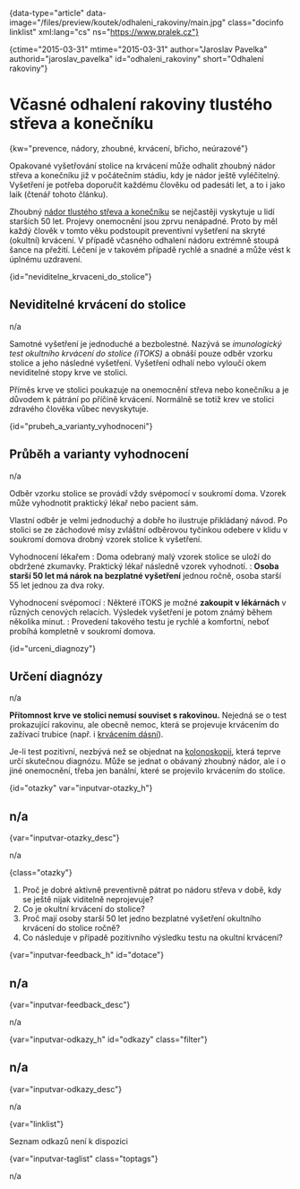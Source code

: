 
{data-type="article" data-image="/files/preview/koutek/odhaleni_rakoviny/main.jpg" class="docinfo linklist" xml:lang="cs" ns="https://www.pralek.cz"}

{ctime="2015-03-31" mtime="2015-03-31" author="Jaroslav Pavelka" authorid="jaroslav\_pavelka" id="odhaleni\_rakoviny" short="Odhalení rakoviny"}

# Včasné odhalení rakoviny tlustého střeva a konečníku

{kw="prevence, nádory, zhoubné, krvácení, břicho, neúrazové"}

Opakované vyšetřování stolice na krvácení může odhalit zhoubný nádor střeva a konečníku již v počátečním stádiu, kdy je nádor ještě vyléčitelný. Vyšetření je potřeba doporučit každému člověku od padesáti let, a to i jako laik (čtenář tohoto článku).

Zhoubný [nádor tlustého střeva a konečníku][1] se nejčastěji vyskytuje u lidí starších 50 let. Projevy onemocnění jsou zprvu nenápadné. Proto by měl každý člověk v tomto věku podstoupit preventivní vyšetření na skryté (okultní) krvácení. V případě včasného odhalení nádoru extrémně stoupá šance na přežití. Léčení je v takovém případě rychlé a snadné a může vést k úplnému uzdravení.

{id="neviditelne\_krvaceni\_do_stolice"}

## Neviditelné krvácení do stolice

n/a

Samotné vyšetření je jednoduché a bezbolestné. Nazývá se _imunologický test okultního krvácení do stolice (iTOKS)_ a obnáší pouze odběr vzorku stolice a jeho následné vyšetření. Vyšetření odhalí nebo vyloučí okem neviditelné stopy krve ve stolici.

Příměs krve ve stolici poukazuje na onemocnění střeva nebo konečníku a je důvodem k pátrání po příčině krvácení. Normálně se totiž krev ve stolici zdravého člověka vůbec nevyskytuje.

{id="prubeh\_a\_varianty_vyhodnoceni"}

## Průběh a varianty vyhodnocení

n/a

Odběr vzorku stolice se provádí vždy svépomocí v soukromí doma. Vzorek může vyhodnotit praktický lékař nebo pacient sám.

Vlastní odběr je velmi jednoduchý a dobře ho ilustruje přikládaný návod. Po stolici se ze záchodové mísy zvláštní odběrovou tyčinkou odebere v klidu v soukromí domova drobný vzorek stolice k vyšetření.

Vyhodnocení lékařem
:   Doma odebraný malý vzorek stolice se uloží do obdržené zkumavky. Praktický lékař následně vzorek vyhodnotí.
:   **Osoba starší 50 let má nárok na bezplatné vyšetření** jednou ročně, osoba starší 55 let jednou za dva roky.

Vyhodnocení svépomocí
:   Některé iTOKS je možné **zakoupit v lékárnách** v různých cenových relacích. Výsledek vyšetření je potom známý během několika minut.
:   Provedení takového testu je rychlé a komfortní, neboť probíhá kompletně v soukromí domova.

{id="urceni_diagnozy"}

## Určení diagnózy

n/a

**Přítomnost krve ve stolici nemusí souviset s rakovinou.** Nejedná se o test prokazující rakovinu, ale obecně nemoc, která se projevuje krvácením do zažívací trubice (např. i [krvácením dásní][2]).

Je-li test pozitivní, nezbývá než se objednat na [kolonoskopii][1], která teprve určí skutečnou diagnózu. Může se jednat o obávaný zhoubný nádor, ale i o jiné onemocnění, třeba jen banální, které se projevilo krvácením do stolice.

{id="otazky" var="inputvar-otazky_h"}

## n/a

{var="inputvar-otazky_desc"}

n/a

{class="otazky"}

  1. Proč je dobré aktivně preventivně pátrat po nádoru střeva v době, kdy se ještě nijak viditelně neprojevuje?
  2. Co je okultní krvácení do stolice?
  3. Proč mají osoby starší 50 let jedno bezplatné vyšetření okultního krvácení do stolice ročně?
  4. Co následuje v případě pozitivního výsledku testu na okultní krvácení?

{var="inputvar-feedback_h" id="dotace"}

## n/a

{var="inputvar-feedback_desc"}

n/a

{var="inputvar-odkazy_h" id="odkazy" class="filter"}

## n/a

{var="inputvar-odkazy_desc"}

n/a

{var="linklist"}

Seznam odkazů není k dispozici

{var="inputvar-taglist" class="toptags"}

n/a

 [1]: rakovina_tlusteho_streva_a_konecniku
 [2]: krvaceni_dasni


